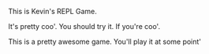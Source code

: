 This is Kevin's REPL Game.

It's pretty coo'. You should try it. If you're coo'.

This is a pretty awesome game. You'll play it at some point'